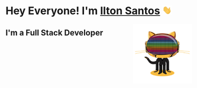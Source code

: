  # Hey Everyone! I'm [Ilton Santos](https://github.com/iltonkp) <img src="https://github.com/iltonkp/iltonkp/blob/main/src/wave.gif" width="25px">

 <img align="right" alt="GIF" height="160px" src="https://github.com/iltonkp/iltonkp/blob/main/src/git-icon.gif" />

## I'm a Full Stack Developer
